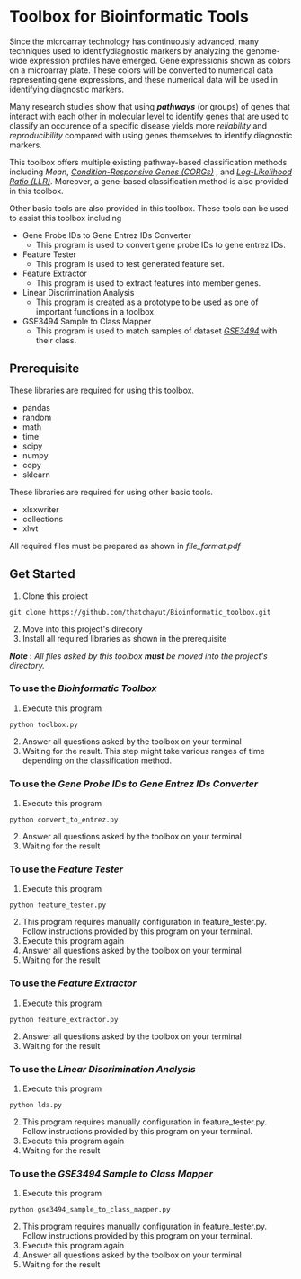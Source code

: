 # Toolbox for Bioinformatic Tools

Since the microarray technology has continuously advanced, many techniques used to identifydiagnostic markers by analyzing the genome-wide expression profiles have emerged. Gene expressionis shown as colors on a microarray plate. These colors will be converted to numerical data representing gene expressions, and these numerical data will be used in identifying diagnostic markers. 
  
Many research studies show that using **_pathways_** (or groups) of genes that interact with each other in molecular level to identify genes that are used to classify an occurence of a specific disease yields more *reliability* and *reproducibility* compared with using genes themselves to identify diagnostic markers.

This toolbox offers multiple existing pathway-based classification methods including *Mean*, *[Condition-Responsive Genes (CORGs)](https://www.ncbi.nlm.nih.gov/pmc/articles/PMC2563693/)* , and *[Log-Likelihood Ratio (LLR)](https://www.ncbi.nlm.nih.gov/pmc/articles/PMC2781165/)*. Moreover, a gene-based classification method is also provided in this toolbox.

Other basic tools are also provided in this toolbox. These tools can be used to assist this toolbox including
- Gene Probe IDs to Gene Entrez IDs Converter
  - This program is used to convert gene probe IDs to gene entrez IDs.
- Feature Tester
  - This program is used to test generated feature set.
- Feature Extractor
  - This program is used to extract features into member genes.
- Linear Discrimination Analysis
  - This program is created as a prototype to be used as one of important functions in a toolbox.
- GSE3494 Sample to Class Mapper
  - This program is used to match samples of dataset *[GSE3494](https://www.ncbi.nlm.nih.gov/geo/query/acc.cgi?acc=gse3494)* with their class.

## Prerequisite 
These libraries are required for using this toolbox.
- pandas
- random
- math
- time
- scipy
- numpy
- copy
- sklearn

These libraries are required for using other basic tools.
- xlsxwriter
- collections
- xlwt

All required files must be prepared as shown in *file_format.pdf*

## Get Started 
1. Clone this project
```
git clone https://github.com/thatchayut/Bioinformatic_toolbox.git
```
2. Move into this project's direcory
3. Install all required libraries as shown in the prerequisite

**_Note_ :** *All files asked by this toolbox **must** be moved into the project's directory.* 

### To use the *Bioinformatic Toolbox*
1. Execute this program
```
python toolbox.py
```
2. Answer all questions asked by the toolbox on your terminal
3. Waiting for the result. This step might take various ranges of time depending on the classification method.

### To use the *Gene Probe IDs to Gene Entrez IDs Converter*
1. Execute this program
```
python convert_to_entrez.py
```
2. Answer all questions asked by the toolbox on your terminal
3. Waiting for the result

### To use the *Feature Tester*
1. Execute this program
```
python feature_tester.py
```
2. This program requires manually configuration in feature_tester.py. Follow instructions provided by this program 
on your terminal.
3. Execute this program again
4. Answer all questions asked by the toolbox on your terminal
5. Waiting for the result

### To use the *Feature Extractor*
1. Execute this program
```
python feature_extractor.py
```
2. Answer all questions asked by the toolbox on your terminal
3. Waiting for the result

### To use the *Linear Discrimination Analysis*
1. Execute this program
```
python lda.py
```
2. This program requires manually configuration in feature_tester.py. Follow instructions provided by this program 
on your terminal.
3. Execute this program again
4. Waiting for the result

### To use the *GSE3494 Sample to Class Mapper*
1. Execute this program
```
python gse3494_sample_to_class_mapper.py
```
2. This program requires manually configuration in feature_tester.py. Follow instructions provided by this program 
on your terminal.
3. Execute this program again
4. Answer all questions asked by the toolbox on your terminal
5. Waiting for the result






  
